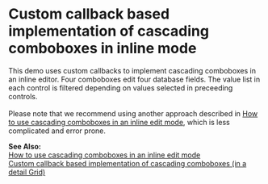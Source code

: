 # Custom callback based implementation of cascading comboboxes in inline mode


<p>This demo uses custom callbacks to implement cascading comboboxes in an inline editor. Four comboboxes edit four database fields. The value list in each control is filtered depending on values selected in preceeding controls.<br />
 <br />
Please note that we recommend using another approach described in <a href="https://www.devexpress.com/Support/Center/p/E1358">How to use cascading comboboxes in an inline edit mode</a>, which is less complicated and error prone.</p><p><strong>See Also:</strong><br />
<a href="https://www.devexpress.com/Support/Center/p/E1358">How to use cascading comboboxes in an inline edit mode</a><br />
<a href="https://www.devexpress.com/Support/Center/p/E2156">Custom callback based implementation of cascading comboboxes (in a detail Grid)</a></p>

<br/>


